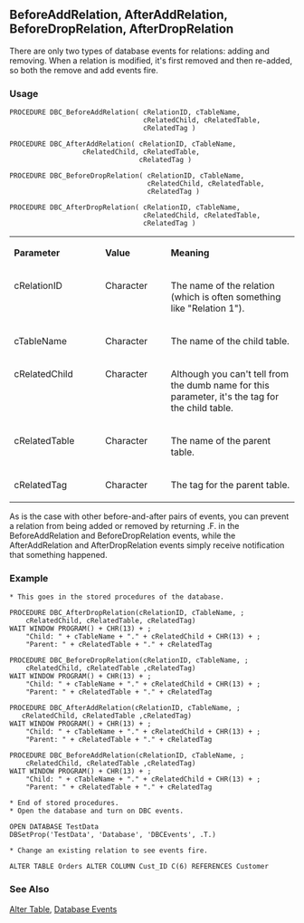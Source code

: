 ## BeforeAddRelation, AfterAddRelation, BeforeDropRelation, AfterDropRelation

There are only two types of database events for relations: adding and removing. When a relation is modified, it's first removed and then re-added, so both the remove and add events fire.

### Usage

```foxpro
PROCEDURE DBC_BeforeAddRelation( cRelationID, cTableName,
                                 cRelatedChild, cRelatedTable,
                                 cRelatedTag )

PROCEDURE DBC_AfterAddRelation( cRelationID, cTableName,
                  cRelatedChild, cRelatedTable,
                                cRelatedTag )

PROCEDURE DBC_BeforeDropRelation( cRelationID, cTableName,
                                  cRelatedChild, cRelatedTable,
                                  cRelatedTag )

PROCEDURE DBC_AfterDropRelation( cRelationID, cTableName,
                                 cRelatedChild, cRelatedTable,
                                 cRelatedTag )
```
<table>
<tr>
  <td width="32%" valign="top">
  <p><b>Parameter</b></p>
  </td>
  <td width=23% valign=top>
  <p><b>Value</b></p>
  </td>
  <td width=45% valign=top>
  <p><b>Meaning</b></p>
  </td>
 </tr>
<tr>
  <td width="32%" valign="top">
  <p>cRelationID</p>
  </td>
  <td width=23% valign=top>
  <p>Character</p>
  </td>
  <td width=45% valign=top>
  <p>The name of the relation (which is often something like &quot;Relation 1&quot;).</p>
  </td>
 </tr>
<tr>
  <td width="32%" valign="top">
  <p>cTableName</p>
  </td>
  <td width=23% valign=top>
  <p>Character</p>
  </td>
  <td width=45% valign=top>
  <p>The name of the child table.</p>
  </td>
 </tr>
<tr>
  <td width="32%" valign="top">
  <p>cRelatedChild</p>
  </td>
  <td width=23% valign=top>
  <p>Character</p>
  </td>
  <td width=45% valign=top>
  <p>Although you can't tell from the dumb name for this parameter, it's the tag for the child table. </p>
  </td>
 </tr>
<tr>
  <td width="32%" valign="top">
  <p>cRelatedTable</p>
  </td>
  <td width=23% valign=top>
  <p>Character</p>
  </td>
  <td width=45% valign=top>
  <p>The name of the parent table.</p>
  </td>
 </tr>
<tr>
  <td width="32%" valign="top">
  <p>cRelatedTag</p>
  </td>
  <td width=23% valign=top>
  <p>Character</p>
  </td>
  <td width=45% valign=top>
  <p>The tag for the parent table.</p>
  </td>
 </tr>
</table>

As is the case with other before-and-after pairs of events, you can prevent a relation from being added or removed by returning .F. in the BeforeAddRelation and BeforeDropRelation events, while the AfterAddRelation and AfterDropRelation events simply receive notification that something happened.

### Example

```foxpro
* This goes in the stored procedures of the database.

PROCEDURE DBC_AfterDropRelation(cRelationID, cTableName, ;
    cRelatedChild, cRelatedTable, cRelatedTag)
WAIT WINDOW PROGRAM() + CHR(13) + ;
    "Child: " + cTableName + "." + cRelatedChild + CHR(13) + ;
    "Parent: " + cRelatedTable + "." + cRelatedTag

PROCEDURE DBC_BeforeDropRelation(cRelationID, cTableName, ;
    cRelatedChild, cRelatedTable ,cRelatedTag)
WAIT WINDOW PROGRAM() + CHR(13) + ;
    "Child: " + cTableName + "." + cRelatedChild + CHR(13) + ;
    "Parent: " + cRelatedTable + "." + cRelatedTag

PROCEDURE DBC_AfterAddRelation(cRelationID, cTableName, ;
   cRelatedChild, cRelatedTable ,cRelatedTag)
WAIT WINDOW PROGRAM() + CHR(13) + ;
    "Child: " + cTableName + "." + cRelatedChild + CHR(13) + ;
    "Parent: " + cRelatedTable + "." + cRelatedTag

PROCEDURE DBC_BeforeAddRelation(cRelationID, cTableName, ;
    cRelatedChild, cRelatedTable ,cRelatedTag)
WAIT WINDOW PROGRAM() + CHR(13) + ;
    "Child: " + cTableName + "." + cRelatedChild + CHR(13) + ;
    "Parent: " + cRelatedTable + "." + cRelatedTag

* End of stored procedures.
* Open the database and turn on DBC events.

OPEN DATABASE TestData
DBSetProp('TestData', 'Database', 'DBCEvents', .T.)

* Change an existing relation to see events fire.

ALTER TABLE Orders ALTER COLUMN Cust_ID C(6) REFERENCES Customer
```
### See Also

[Alter Table](s4g332.md), [Database Events](s4g900.md)